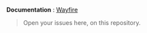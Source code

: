 **Documentation** : [Wayfire](https://wiki.archcraft.io/docs/wayland-compositors/wayfire)

> Open your issues here, on this repository.
